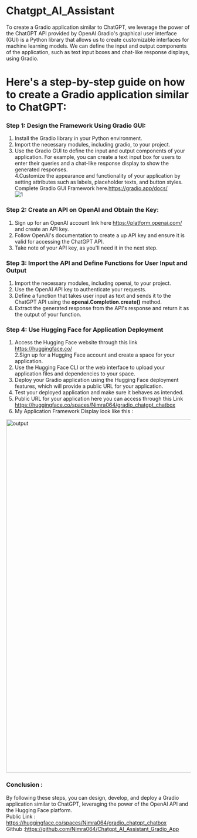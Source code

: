 # Chatgpt_AI_Assistant
To create a Gradio application similar to ChatGPT, we leverage the power of the ChatGPT API provided by OpenAI.Gradio's graphical user interface (GUI) is a Python library that allows us to create customizable interfaces for machine learning models. We can define the input and output components of the application, such as text input boxes and chat-like response displays, using Gradio. <br>

# Here's a step-by-step guide on how to create a Gradio application similar to ChatGPT: <br>
###  Step 1: Design the Framework Using Gradio GUI:

1. Install the Gradio library in your Python environment.<br>
2. Import the necessary modules, including gradio, to your project.<br>
3. Use the Gradio GUI to define the input and output components of your application. For example, you can create a text input box for users to enter their queries and a chat-like response display to show the generated responses.<br>
4.Customize the appearance and functionality of your application by setting attributes such as labels, placeholder texts, and button styles.<br>
Complete Gradio GUI Framework here.https://gradio.app/docs/ <br>
![1](https://github.com/Nimra064/Chatgpt_AI_Assistant_Gradio_App/assets/71897920/15fc4af7-2847-49f2-8e97-e34f18036d8b)


### Step 2: Create an API on OpenAI and Obtain the Key:

1. Sign up for an OpenAI account link here https://platform.openai.com/ and create an API key. <br>
2. Follow OpenAI's documentation to create a up  API key and ensure it is valid for accessing the ChatGPT API. <br>
3. Take note of your API key, as you'll need it in the next step. <br>

### Step 3: Import the API and Define Functions for User Input and Output

1. Import the necessary modules, including openai, to your project. <br>
2. Use the OpenAI API key to authenticate your requests. <br>
3. Define a function that takes user input as text and sends it to the ChatGPT API using the <b>openai.Completion.create()</b> method.<br>
4. Extract the generated response from the API's response and return it as the output of your function.<br>

### Step 4: Use Hugging Face for Application Deployment

1. Access the Hugging Face website through this link https://huggingface.co/ <br>
2.Sign up for a Hugging Face account and create a space for your application.<br>
3. Use the Hugging Face CLI or the web interface to upload your application files and dependencies to your space.<br>
4. Deploy your Gradio application using the Hugging Face deployment features, which will provide a public URL for your application.<br>
5. Test your deployed application and make sure it behaves as intended.<br>
6. Public URL for your application here you can access through this Link https://huggingface.co/spaces/Nimra064/gradio_chatgpt_chatbox <br>
7. My Application Framework Display look like this : <br>
<img width="960" alt="output" src="https://github.com/Nimra064/Chatgpt_AI_Assistant_Gradio_App/assets/71897920/f72ea049-5169-4dc5-b8f2-24685e6b15e8">

### Conclusion : <br>
By following these steps, you can design, develop, and deploy a Gradio application similar to ChatGPT, leveraging the power of the OpenAI API and the Hugging Face platform.<br>
Public Link : https://huggingface.co/spaces/Nimra064/gradio_chatgpt_chatbox <br>
Github :https://github.com/Nimra064/Chatgpt_AI_Assistant_Gradio_App <br>







